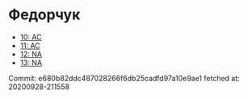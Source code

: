 # Федорчук
- [10: AC](10.md)
- [11: AC](11.md)
- [12: NA](12.md)
- [13: NA](13.md)

Commit: e680b82ddc487028266f6db25cadfd97a10e9ae1
 fetched at: 20200928-211558
